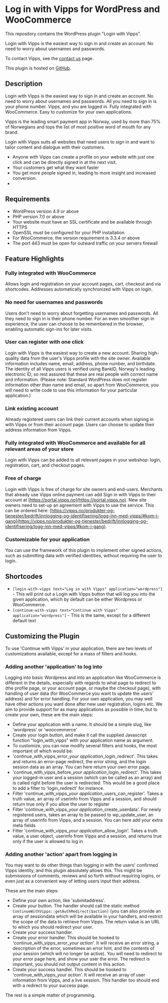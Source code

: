 # Log in with Vipps for WordPress and WooCommerce

This repository contains the WordPress plugin "Login with Vipps".

Login with Vipps is the easiest way to sign in and create an account. No need to worry about usernames and passwords.

To contact Vipps, see the [contact us](https://developer.vippsmobilepay.com/docs/vipps-developers/contact/) page.

This plugin is hosted on [GitHub](https://github.com/vippsas/vipps-login-wordpress).

## Description
Login with Vipps is the easiest way to sign in and create an account. No need to worry about usernames and passwords. All you need to sign in is your phone number. Vipps, and you are logged in. Fully integrated with WooCommerce. Easy to customize for your own applications.

Vipps is the leading smart payment app in Norway, used by more than 75% of Norwegians and tops the list of most positive word of mouth for any brand.

Login with Vipps suits all websites that need users to sign in and want to tailor content and dialogue with their customers.

 * Anyone with Vipps can create a profile on your website with just one click and can be directly signed in at the next visit.
 * Your customers get what they want faster
 * You get more people signed in, leading to more insight and increased conversion.
 * 
## Requirements

 * WordPress version 4.9 or above
 * PHP version 7.0 or above
 * Your website must have an SSL certificate and be available through HTTPS
 * OpenSSL must be configured for your PHP installation
 * For WooCommerce, the version requirement is 3.3.4 or above
 * The port 443 must be open for outward traffic on your servers firewall


## Feature Highlights 
### Fully integrated with WooCommerce 
Allows login and registration on your account pages, cart, checkout and via shortcodes. Addresses automatically synchronized with Vipps on login.

### No need for usernames and passwords
Users don't need to worry about forgetting usernames and passwords. All they need to sign in is their phone number. For an even smoother sign in experience, the user can choose to be remembered in the browser, enabling automatic sign-ins for later visits.

### User can register with one click 
Login with Vipps is the easiest way to create a new account. Sharing high-quality data from the user's Vipps profile with the site owner. Available information includes name, email, address, phone number, and birthdate. The identity of all Vipps users is verified using BankID, Norway's leading electronic ID, so rest assured that these are real people with correct name and information.  (Please note: Standard WordPress does not register information other than name and email, so apart from WooCommerce, you will need to write code to use this information for your particular application.)


### Link existing account 
Already registered users can link their current accounts when signing in with Vipps or from their account page. Users can choose to update their address information from Vipps.

### Fully integrated with WooCommerce and available for all relevant areas of your store
Login with Vipps can be added to all relevant pages in your webshop: login, registration, cart, and checkout pages.

### Free of charge
Login with Vipps is free of charge for site owners and end-users. Merchants that already use Vipps online payment can add Sign in with Vipps to their account at [https://portal.vipps.no](https://portal.vipps.no). New site owners need to set-up an agreement with Vipps to use the service. This can be ordered here: [https://vipps.no/produkter-og-tjenester/bedrift/innlogging-og-identifisering/logg-inn-med-vipps/#kom-i-gang](https://vipps.no/produkter-og-tjenester/bedrift/innlogging-og-identifisering/logg-inn-med-vipps/#kom-i-gang).

### Customizable for your application
You can use the framework of this plugin to implement other signed actions, such as submitting data with verified identities, without requiring the user to login.

## Shortcodes 
 * `[login-with-vipps text="Log in with Vipps" application="wordpress"]` - This will print out a Login with Vipps button that will log you into the given application, which by default can be either Wordpress or WooCommerce.
* `[continue-with-vipps text="Continue with Vipps" application="wordpress"]` - This is the same, except for a different default text

## Customizing the Plugin 
To use 'Continue with Vipps' in your application, there are two levels of customizations available, except for a mass of filters and hooks.

### Adding another 'application' to log into 
Logging into basic Wordpress and into an application like WooCommerce is different in the details, especially with regards to what page to redirect to (the profile page, or your account page, or maybe the checkout page), with handling of user data (for WooCommerce you want to update the users' address) and for error handling.  For your own application, you may well have other actions you want done after new user registration, logins etc. We aim to provide support for as many applications as possible in time, but to create your own, these are the main steps:

  * Define your application with a name. It should be a simple slug, like 'wordpress' or 'woocommerce'
  * Create your login button, and make it call the supplied Javascript function "login_with_vipps" with your application name as argument.
  * To customize, you can now modify several filters and hooks, the most important of which would be:
  * 'continue_with_vipps_error_*your application*_login_redirect'. This takes and returns an error-page redirect, the error string, and the login session data as an array. You can here return your own error page.
  * 'continue_with_vipps_before_*your application*_login_redirect'. This takes your logged-in user and a session (which can be called as an array) and is called right before the user is redirected. This would be a good place to add a filter to 'login_redirect' for instance.
  * Filter 'continue_with_vipps_*your application*_users_can_register'. Takes a truth value, an array of userinfo from Vipps and a session, and should return true only if you allow the user to register
  * Filter 'continue_with_vipps_*your application*_create_userdata'. For newly registered users, takes an array to be passed to wp_update_user, an array of userinfo from Vipps, and a session. You can here add your extra meta fields
  * Filter 'continue_with_vipps_*your application*_allow_login'. Takes a truth value, a user object, userinfo from Vipps and a session, and returns true only if the user is allowed to log in
###  Adding another 'action' apart from logging in 
You may want to do other things than logging in with the users' confirmed Vipps identity, and this plugin absolutely allows this. This might be submissions of comments, reviews and so forth without requiring logins, or even just as a convenient way of letting users input their address.

These are the main steps:
 * Define your own action, like 'submitaddress'.
 * Create your button. The handler should call the static method `ContinueWithVipps::getAuthRedirect($action)` (you can also provide an array of sessiondata which will be available in your handlers, and restrict the scope of the data to retrieve from Vipps. The return value is an URL to which you should redirect your user.
 * Create your success handler.
 * Create your error handler. This should be hooked to 'continue_with_vipps_error_*your action*'. It will receive an error string, a description of the error, sometimes an error hint, and the contents of your session (which will no longer be active). You will need to redirect to your error page here, and show your user the error. The redirect is important, you should not output content in this action.
 * Create your success handler. This should be hooked to 'continue_with_vipps_*your action*'. It will receive an array of user information from Vipps, and a live session. This handler too should end with a redirect to your success page.

The rest is a simple matter of programming.



